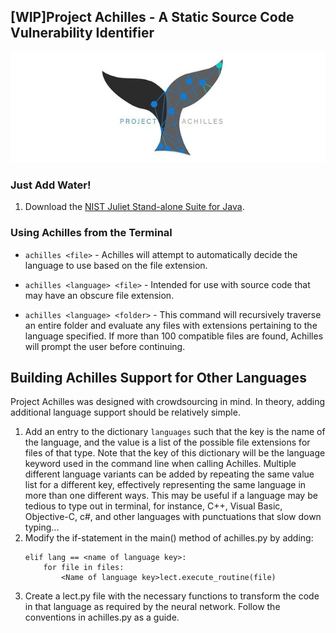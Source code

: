 ## [WIP]Project Achilles - A Static Source Code Vulnerability Identifier
![Achilles](assets/logo.jpg)

### Just Add Water!
1. Download the [NIST Juliet Stand-alone Suite for Java](https://samate.nist.gov/SRD/testsuites/juliet/Juliet_Test_Suite_v1.3_for_Java.zip).


### Using Achilles from the Terminal
* `achilles <file>` - Achilles will attempt to automatically decide the language to use based on the file extension. 

* `achilles <language> <file>` - Intended for use with source code that may have an obscure file extension.

* `achilles <language> <folder>` - This command will recursively traverse an entire folder and evaluate any files
 with extensions pertaining to the language specified. If more than 100 compatible files are found, Achilles will 
 prompt the user before continuing.


## Building Achilles Support for Other Languages
Project Achilles was designed with crowdsourcing in mind.
In theory, adding additional language support should be relatively simple.
1. Add an entry to the dictionary `languages` such that the key is the name of
the language, and the value is a list of the possible file extensions for files
of that type. Note that the key of this dictionary will be the language keyword 
used in the command line when calling Achilles. Multiple different language 
variants can be added by repeating the same value list for a different key,
effectively representing the same language in more than one different ways.
This may be useful if a language may be tedious to type out in terminal, for instance,
C++, Visual Basic, Objective-C, c#, and other languages with punctuations that slow
down typing... 
1. Modify the if-statement in the main() method of achilles.py by adding:
    ```
    elif lang == <name of language key>:
        for file in files:
            <Name of language key>lect.execute_routine(file)
    ```
1. Create a <name of language key>lect.py file with the necessary functions
to transform the code in that language as required by the neural network.
Follow the conventions in achilles.py as a guide.
   